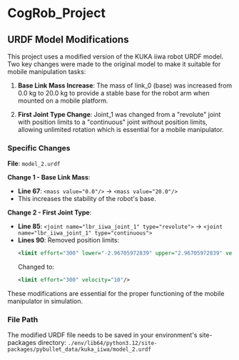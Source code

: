 # CogRob_Project

## URDF Model Modifications

This project uses a modified version of the KUKA iiwa robot URDF model. Two key changes were made to the original model to make it suitable for mobile manipulation tasks:

1. **Base Link Mass Increase**: The mass of link_0 (base) was increased from 0.0 kg to 20.0 kg to provide a stable base for the robot arm when mounted on a mobile platform.

2. **First Joint Type Change**: Joint_1 was changed from a "revolute" joint with position limits to a "continuous" joint without position limits, allowing unlimited rotation which is essential for a mobile manipulator.

### Specific Changes

**File**: `model_2.urdf`

**Change 1 - Base Link Mass**:
- **Line 67**: `<mass value="0.0"/>` → `<mass value="20.0"/>`
- This increases the stability of the robot's base.

**Change 2 - First Joint Type**:
- **Line 85**: `<joint name="lbr_iiwa_joint_1" type="revolute">` → `<joint name="lbr_iiwa_joint_1" type="continuous">`
- **Lines 90**: Removed position limits:
  ```xml
  <limit effort="300" lower="-2.96705972839" upper="2.96705972839" velocity="10"/>
  ```
  Changed to:
  ```xml
  <limit effort="300" velocity="10"/>
  ```

These modifications are essential for the proper functioning of the mobile manipulator in simulation.

### File Path

The modified URDF file needs to be saved in your environment's site-packages directory:
`./env/lib64/python3.12/site-packages/pybullet_data/kuka_iiwa/model_2.urdf`
